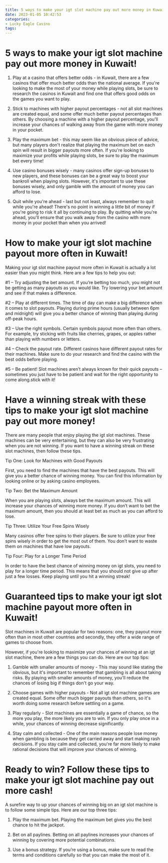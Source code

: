 ```yaml
---
title: 5 ways to make your igt slot machine pay out more money in Kuwait!
date: 2023-01-05 10:42:53
categories:
- Lucky Eagle Casino
tags:
---
```



#  5 ways to make your igt slot machine pay out more money in Kuwait!

1. Play at a casino that offers better odds - in Kuwait, there are a few casinos that offer much better odds than the national average. If you're looking to make the most of your money while playing slots, be sure to research the casinos in Kuwait and find one that offers good odds on the games you want to play.

2. Stick to machines with higher payout percentages - not all slot machines are created equal, and some offer much better payout percentages than others. By choosing a machine with a higher payout percentage, you'll increase your chances of walking away from the game with more money in your pocket.

3. Play the maximum bet - this may seem like an obvious piece of advice, but many players don't realize that playing the maximum bet on each spin will result in bigger payouts more often. If you're looking to maximize your profits while playing slots, be sure to play the maximum bet every time!

4. Use casino bonuses wisely - many casinos offer sign-up bonuses to new players, and these bonuses can be a great way to boost your bankroll when playing slots. However, it's important to use these bonuses wisely, and only gamble with the amount of money you can afford to lose.

5. Quit while you're ahead - last but not least, always remember to quit while you're ahead! There's no point in winning a little bit of money if you're going to risk it all by continuing to play. By quitting while you're ahead, you'll ensure that you walk away from the casino with more money in your pocket than when you arrived!

#  How to make your igt slot machine payout more often in Kuwait!

Making your igt slot machine payout more often in Kuwait is actually a lot easier than you might think. Here are a few tips to help you out:

#1 – Try adjusting the bet amount. If you’re betting too much, you might not be getting as many payouts as you would like. Try lowering your bet amount and see if that makes a difference.

#2 – Play at different times. The time of day can make a big difference when it comes to slot payouts. Playing during prime hours (usually between 6pm and midnight) will give you a better chance of winning than playing during off-peak hours.

#3 – Use the right symbols. Certain symbols payout more often than others. For example, try sticking with fruits like cherries, grapes, or apples rather than playing with numbers or letters.

#4 – Check the payout rate. Different casinos have different payout rates for their machines. Make sure to do your research and find the casino with the best odds before playing.

#5 – Be patient! Slot machines aren’t always known for their quick payouts – sometimes you just have to be patient and wait for the right opportunity to come along.stick with it!

#  Have a winning streak with these tips to make your igt slot machine pay out more money!

There are many people that enjoy playing the igt slot machines. These machines can be very entertaining, but they can also be very frustrating when you are not winning. If you want to have a winning streak on these slot machines, then follow these tips.

Tip One: Look for Machines with Good Payouts

First, you need to find the machines that have the best payouts. This will give you a better chance of winning money. You can find this information by looking online or by asking casino employees.

Tip Two: Bet the Maximum Amount

When you are playing slots, always bet the maximum amount. This will increase your chances of winning more money. If you don’t want to bet the maximum amount, then you should at least bet as much as you can afford to lose.

Tip Three: Utilize Your Free Spins Wisely

Many casinos offer free spins to their players. Be sure to utilize your free spins wisely in order to get the most out of them. You don’t want to waste them on machines that have low payouts.

Tip Four: Play for a Longer Time Period

In order to have the best chance of winning money on igt slots, you need to play for a longer time period. This means that you should not give up after just a few losses. Keep playing until you hit a winning streak!

#  Guaranteed tips to make your igt slot machine payout more often in Kuwait!

Slot machines in Kuwait are popular for two reasons: one, they payout more often than in most other countries and secondly, they offer a wide range of games to choose from. 

However, if you're looking to maximize your chances of winning at an igt slot machine, there are a few things you can do. Here are our top tips:

1) Gamble with smaller amounts of money - This may sound like stating the obvious, but it's important to remember that gambling is all about taking risks. By playing with smaller amounts of money, you'll reduce the chances of losing big if things don't go your way.

2) Choose games with higher payouts - Not all igt slot machine games are created equal. Some offer much bigger payouts than others, so it's worth doing some research before settling on a game.

3) Play regularly - Slot machines are essentially a game of chance, so the more you play, the more likely you are to win. If you only play once in a while, your chances of winning decrease significantly.

4) Stay calm and collected - One of the main reasons people lose money when gambling is because they get carried away and start making rash decisions. If you stay calm and collected, you're far more likely to make rational decisions that will improve your chances of winning.

#  Ready to win? Follow these tips to make your igt slot machine pay out more cash!

A surefire way to up your chances of winning big on an igt slot machine is to follow some simple tips. Here are our top three tips:

1. Play the maximum bet. Playing the maximum bet gives you the best chance to hit the jackpot.

2. Bet on all paylines. Betting on all paylines increases your chances of winning by covering more potential combinations.

3. Use a bonus strategy. If you’re using a bonus, make sure to read the terms and conditions carefully so that you can make the most of it.